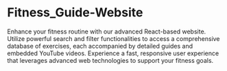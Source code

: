 # Fitness_Guide-Website
Enhance your fitness routine with our advanced React-based website. Utilize powerful search and filter functionalities to access a comprehensive database of exercises, each accompanied by detailed guides and embedded YouTube videos. Experience a fast, responsive user experience that leverages advanced web technologies to support your fitness goals.
